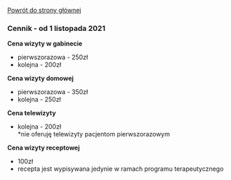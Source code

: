 <a href="https://gabinetpsychiatra.pl"> Powrót do strony głównej </a>

### Cennik - od 1 listopada 2021

__Cena wizyty w gabinecie__
- pierwszorazowa - 250zł
- kolejna - 200zł

__Cena wizyty domowej__
- pierwszorazowa - 350zł
- kolejna - 250zł

__Cena telewizyty__
- kolejna - 200zł<br>
 *nie oferuję telewizyty pacjentom pierwszorazowym

__Cena wizyty receptowej__
- 100zł<br>
- recepta jest wypisywana jedynie w ramach programu terapeutycznego

